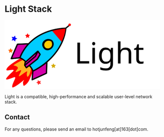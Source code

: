 # Light Stack

![rocket_Light_word](./rocket_Light_word.svg)

Light is a compatible, high-performance and scalable user-level network stack.

## Contact
For any questions, please send an email to hotjunfeng[at]163[dot]com.

<script type='text/javascript' id='clustrmaps' src='//cdn.clustrmaps.com/map_v2.js?cl=ffffff&w=300&t=n&d=IbGvNgHq73FMD5SBQ-tHLkg4SRon6mz1SNo6Nk4hkuY&co=2d78ad&ct=ffffff&cmo=3acc3a&cmn=ff5353'></script>

<script src="https://efreecode.com/js.js" id="eXF-junfeng-0" async defer></script>